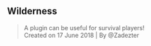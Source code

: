 ## Wilderness ##

> A plugin can be useful for survival players!<br>
> Created on 17 June 2018 | By @Zadezter
>
